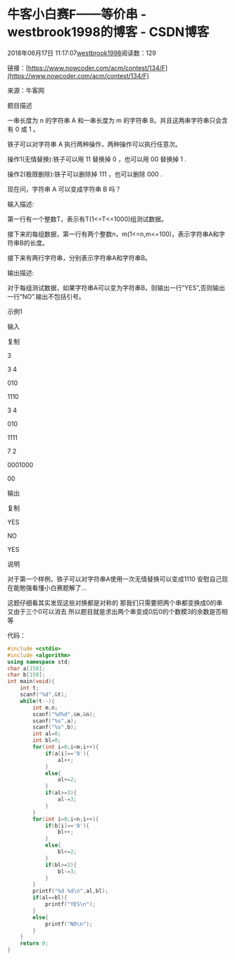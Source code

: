 # 牛客小白赛F——等价串 - westbrook1998的博客 - CSDN博客





2018年06月17日 11:17:07[westbrook1998](https://me.csdn.net/westbrook1998)阅读数：129








> 
链接：[https://www.nowcoder.com/acm/contest/134/F](https://www.nowcoder.com/acm/contest/134/F)

  来源：牛客网 

  题目描述  

  一串长度为 n 的字符串 A 和一串长度为 m 的字符串 B。并且这两串字符串只会含有 0 或 1 。 

  铁子可以对字符串 A 执行两种操作，两种操作可以执行任意次。 

  操作1(无情替换):铁子可以用 11 替换掉 0 ，也可以用 00 替换掉 1 . 

  操作2(极限删除):铁子可以删除掉 111 ，也可以删除 000 . 

  现在问，字符串 A 可以变成字符串 B 吗？ 

  输入描述: 

  第一行有一个整数T，表示有T(1<=T<=1000)组测试数据。 

  接下来的每组数据，第一行有两个整数n，m(1<=n,m<=100)，表示字符串A和字符串B的长度。 

  接下来有两行字符串，分别表示字符串A和字符串B。 

  输出描述: 

  对于每组测试数据，如果字符串A可以变为字符串B，则输出一行”YES”,否则输出一行”NO”.输出不包括引号。 

  示例1 

  输入 

  复制 

  3 

  3 4 

  010 

  1110 

  3 4 

  010 

  1111 

  7 2 

  0001000 

  00 

  输出 

  复制 

  YES 

  NO 

  YES 

  说明 

  对于第一个样例，铁子可以对字符串A使用一次无情替换可以变成1110
安慰自己现在能勉强看懂小白赛题解了…  

这题仔细看其实发现这些对换都是对称的 那我们只需要把两个串都变换成0的串 又由于三个0可以消去 所以题目就是求出两个串变成0后0的个数模3的余数是否相等

代码：

```cpp
#include <cstdio>
#include <algorithm>
using namespace std;
char a[150];
char b[150];
int main(void){
    int t;
    scanf("%d",&t);
    while(t--){
        int m,n;
        scanf("%d%d",&m,&n);
        scanf("%s",a);
        scanf("%s",b);
        int al=0;
        int bl=0;
        for(int i=0;i<m;i++){
            if(a[i]=='0'){
                al++;
            }
            else{
                al+=2;
            }
            if(al>=3){
                al-=3;
            }
        }
        for(int i=0;i<n;i++){
            if(b[i]=='0'){
                bl++;
            }
            else{
                bl+=2;
            }
            if(bl>=3){
                bl-=3;
            }
        }
        printf("%d %d\n",al,bl);
        if(al==bl){
            printf("YES\n");
        }
        else{
            printf("NO\n");
        }
    }
    return 0;
}
```





